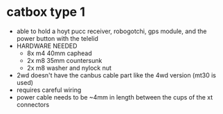 # catbox type 1
   - able to hold a hoyt pucc receiver, robogotchi, gps module, and the power button with the telelid
   - HARDWARE NEEDED
      - 8x m4 40mm caphead
      - 2x m8 35mm countersunk
      - 2x m8 washer and nylock nut
   - 2wd doesn't have the canbus cable part like the 4wd version (mt30 is used)
   - requires careful wiring
   - power cable needs to be ~4mm in length between the cups of the xt connectors


